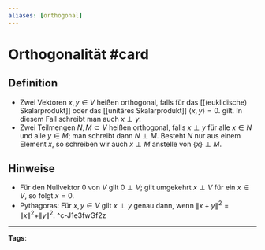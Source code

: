 ```yaml
---
aliases: [orthogonal]
---
```


# Orthogonalität #card
## Definition
- Zwei Vektoren $x, y \in V$ heißen orthogonal, falls für das [[(euklidische) Skalarprodukt]] oder das [[unitäres Skalarprodukt]] $\langle x, y\rangle=0.$ gilt. In diesem Fall schreibt man auch $x\perp y.$
- Zwei Teilmengen $N, M \subset V$ heißen orthogonal, falls $x \perp y$ für alle $x \in N$ und alle $y \in M$; man schreibt dann $N \perp M$. Besteht $N$ nur aus einem Element $x$, so schreiben wir auch $x \perp M$ anstelle von $\{x\} \perp M$.
## Hinweise
- Für den Nullvektor 0 von $V$ gilt $0 \perp V$; gilt umgekehrt $x \perp V$ für ein $x \in V$, so folgt $x=0$.
- Pythagoras: Für $x, y \in V$ gilt $x \perp y$ genau dann, wenn $\|x+y\|^{2}=\|x\|^{2}+\|y\|^{2} .$
^c-J1e3fwGf2z
---
**Tags**: 
